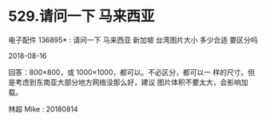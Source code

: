 # 529.请问一下 马来西亚

电子配件 136895* : 请问一下 马来西亚 新加坡 台湾图片大小 多少合适 要区分吗

2018-08-16

回答：800×800，或 1000×1000，都可以。不必区分，都可以一 样的尺寸。但是考虑到东南亚大部分地方网络没那么好，建议 图片体积不要太大，会影响加载。

林超 Mike : 20180814